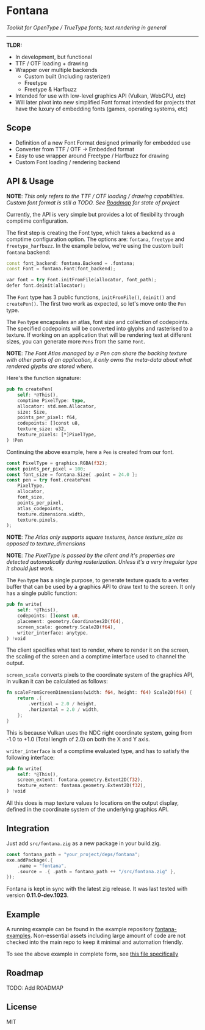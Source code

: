 # Fontana

*Toolkit for OpenType / TrueType fonts; text rendering in general*

___

**TLDR:** 

- In development, but functional
- TTF / OTF loading + drawing
- Wrapper over multiple backends
  - Custom built (Including rasterizer)
  - Freetype
  - Freetype & Harfbuzz
- Intended for use with low-level graphics API (Vulkan, WebGPU, etc)
- Will later pivot into new simplified Font format intended for projects that have the luxury of embedding fonts (games, operating systems, etc)

## Scope 

- Definition of a new Font Format designed primarily for embedded use
- Converter from TTF / OTF -> Embedded format
- Easy to use wrapper around Freetype / Harfbuzz for drawing
- Custom Font loading / rendering backend

## API & Usage

**NOTE**: *This only refers to the TTF / OTF loading / drawing capabilities. Custom font format is still a TODO. See [Roadmap](#roadmap) for state of project*

Currently, the API is very simple but provides a lot of flexibility through comptime configuration.

The first step is creating the Font type, which takes a backend as a comptime configuration option. The options are: `fontana`, `freetype` and `freetype_harfbuzz`. In the example below, we're using the custom built `fontana` backend:

```c++
const font_backend: fontana.Backend = .fontana;
const Font = fontana.Font(font_backend);

var font = try Font.initFromFile(allocator, font_path);
defer font.deinit(allocator);
```

The `Font` type has 3 public functions, `initFromFile()`, `deinit()` and `createPen()`. The first two work as expected, so let's move onto the `Pen` type.

The `Pen` type encapsules an atlas, font size and collection of codepoints. The specified codepoints will be converted into glyphs and rasterised to a texture. If working on an application that will be rendering text at different sizes, you can generate more `Pens` from the same `Font`.

**NOTE**: *The Font Atlas managed by a Pen can share the backing texture with other parts of an application, it only owns the meta-data about what rendered glyphs are stored where.*

Here's the function signature:

```rust
pub fn createPen(
    self: *@This(),
    comptime PixelType: type,
    allocator: std.mem.Allocator,
    size: Size,
    points_per_pixel: f64,
    codepoints: []const u8,
    texture_size: u32,
    texture_pixels: [*]PixelType,
) !Pen
```

Continuing the above example, here a `Pen` is created from our font.

```rust
const PixelType = graphics.RGBA(f32);
const points_per_pixel = 100;
const font_size = fontana.Size{ .point = 24.0 };
const pen = try font.createPen(
    PixelType,
    allocator,
    font_size,
    points_per_pixel,
    atlas_codepoints,
    texture.dimensions.width,
    texture.pixels,
);
```

**NOTE**: *The Atlas only supports square textures, hence texture_size as opposed to texture_dimensions*

**NOTE**: *The PixelType is passed by the client and it's properties are detected automatically during rasterization. Unless it's a very irregular type it should just work.*

The `Pen` type has a single purpose, to generate texture quads to a vertex buffer that can be used by a graphics API to draw text to the screen. It only has a single public function:

```rust
pub fn write(
    self: *@This(),
    codepoints: []const u8,
    placement: geometry.Coordinates2D(f64),
    screen_scale: geometry.Scale2D(f64),
    writer_interface: anytype,
) !void
```

The client specifies what text to render, where to render it on the screen, the scaling of the screen and a comptime interface used to channel the output.

`screen_scale` converts pixels to the coordinate system of the graphics API, in vulkan it can be calculated as follows:

```rust
fn scaleFromScreenDimensions(width: f64, height: f64) Scale2D(f64) {
    return .{
        .vertical = 2.0 / height,
        .horizontal = 2.0 / width,
    };
}
```

This is because Vulkan uses the NDC right coordinate system, going from -1.0 to +1.0 (Total length of 2.0) on both the X and Y axis.

`writer_interface` is of a comptime evaluated type, and has to satisfy the following interface:

```rust
pub fn write(
    self: *@This(),
    screen_extent: fontana.geometry.Extent2D(f32),
    texture_extent: fontana.geometry.Extent2D(f32),
) !void
```

All this does is map texture values to locations on the output display, defined in the coordinate system of the underlying graphics API.

## Integration

Just add `src/fontana.zig` as a new package in your build.zig.

```rust
const fontana_path = "your_project/deps/fontana";
exe.addPackage(.{
    .name = "fontana",
    .source = .{ .path = fontana_path ++ "/src/fontana.zig" },
});
```

Fontana is kept in sync with the latest zig release. It was last tested with version **0.11.0-dev.1023**.

## Example

A running example can be found in the example repository [fontana-examples](https://github.com/kdchambers/fontana-examples). 
Non-essential assets including large amount of code are not checked into the main repo to keep it minimal and automation friendly.

To see the above example in complete form, see [this file specifically](https://github.com/kdchambers/fontana-examples/blob/main/src/main.zig)

## Roadmap

TODO: Add ROADMAP

## License

MIT